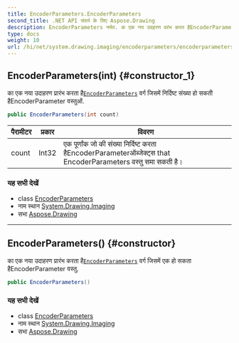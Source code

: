 ```yaml
---
title: EncoderParameters.EncoderParameters
second_title: .NET API संदर्भ के लिए Aspose.Drawing
description: EncoderParameters नर्मत. क एक नय उदहरण प्ररंभ करत हैEncoderParameters वर्ग जसमें नर्दष्ट संख्य ह सकत हैEncoderParameter वस्तुओं.
type: docs
weight: 10
url: /hi/net/system.drawing.imaging/encoderparameters/encoderparameters/
---
```

## EncoderParameters(int) {#constructor_1}

का एक नया उदाहरण प्रारंभ करता है[`EncoderParameters`](../) वर्ग जिसमें निर्दिष्ट संख्या हो सकती हैEncoderParameter वस्तुओं.

```csharp
public EncoderParameters(int count)
```

| पैरामीटर | प्रकार | विवरण |
| --- | --- | --- |
| count | Int32 | एक पूर्णांक जो की संख्या निर्दिष्ट करता हैEncoderParameterऑब्जेक्ट्स that EncoderParameters वस्तु समा सकती है। |

### यह सभी देखें

* class [EncoderParameters](../)
* नाम स्थान [System.Drawing.Imaging](../../encoderparameters/)
* सभा [Aspose.Drawing](../../../)

---

## EncoderParameters() {#constructor}

का एक नया उदाहरण प्रारंभ करता है[`EncoderParameters`](../) वर्ग जिसमें एक हो सकता हैEncoderParameter वस्तु.

```csharp
public EncoderParameters()
```

### यह सभी देखें

* class [EncoderParameters](../)
* नाम स्थान [System.Drawing.Imaging](../../encoderparameters/)
* सभा [Aspose.Drawing](../../../)


